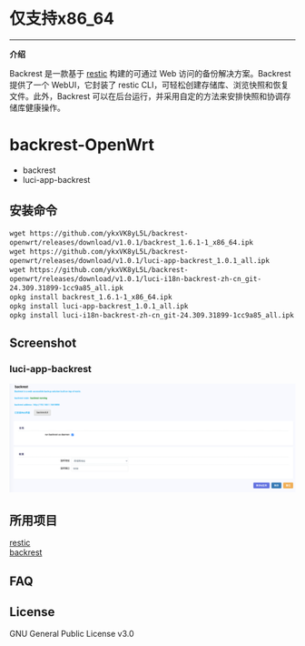 # 仅支持x86_64   

---

**介绍**

Backrest 是一款基于 [restic](https://restic.net/) 构建的可通过 Web 访问的备份解决方案。Backrest 提供了一个 WebUI，它封装了 restic CLI，可轻松创建存储库、浏览快照和恢复文件。此外，Backrest 可以在后台运行，并采用自定的方法来安排快照和协调存储库健康操作。

# backrest-OpenWrt

-   backrest
-   luci-app-backrest

## 安装命令
```
wget https://github.com/ykxVK8yL5L/backrest-openwrt/releases/download/v1.0.1/backrest_1.6.1-1_x86_64.ipk   
wget https://github.com/ykxVK8yL5L/backrest-openwrt/releases/download/v1.0.1/luci-app-backrest_1.0.1_all.ipk   
wget https://github.com/ykxVK8yL5L/backrest-openwrt/releases/download/v1.0.1/luci-i18n-backrest-zh-cn_git-24.309.31899-1cc9a85_all.ipk   
opkg install backrest_1.6.1-1_x86_64.ipk 
opkg install luci-app-backrest_1.0.1_all.ipk  
opkg install luci-i18n-backrest-zh-cn_git-24.309.31899-1cc9a85_all.ipk 
```

## Screenshot

### luci-app-backrest

![luci-app-backrest screenshot](assets/luci-screenshot.png)

## 所用项目
[restic](https://restic.net/)   
[backrest](https://github.com/garethgeorge/backrest)


## FAQ

## License

GNU General Public License v3.0
